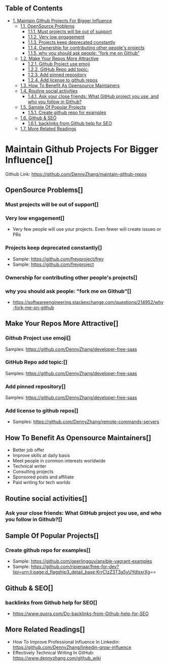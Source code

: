 <div id="table-of-contents">
<h2>Table of Contents</h2>
<div id="text-table-of-contents">
<ul>
<li><a href="#sec-1">1. Maintain Github Projects For Bigger Influence</a>
<ul>
<li><a href="#sec-1-1">1.1. OpenSource Problems</a>
<ul>
<li><a href="#sec-1-1-1">1.1.1. Must projects will be out of support</a></li>
<li><a href="#sec-1-1-2">1.1.2. Very low engagement</a></li>
<li><a href="#sec-1-1-3">1.1.3. Projects keep deprecated constantly</a></li>
<li><a href="#sec-1-1-4">1.1.4. Ownership for contributing other people's projects</a></li>
<li><a href="#sec-1-1-5">1.1.5. why you should ask people: "fork me on Github"</a></li>
</ul>
</li>
<li><a href="#sec-1-2">1.2. Make Your Repos More Attractive</a>
<ul>
<li><a href="#sec-1-2-1">1.2.1. Github Project use emoji</a></li>
<li><a href="#sec-1-2-2">1.2.2. GitHub Repo add topic:</a></li>
<li><a href="#sec-1-2-3">1.2.3. Add pinned repository</a></li>
<li><a href="#sec-1-2-4">1.2.4. Add license to github repos</a></li>
</ul>
</li>
<li><a href="#sec-1-3">1.3. How To Benefit As Opensource Maintainers</a></li>
<li><a href="#sec-1-4">1.4. Routine social activities</a>
<ul>
<li><a href="#sec-1-4-1">1.4.1. Ask your close friends: What GitHub project you use, and who you follow in Github?</a></li>
</ul>
</li>
<li><a href="#sec-1-5">1.5. Sample Of Popular Projects</a>
<ul>
<li><a href="#sec-1-5-1">1.5.1. Create github repo for examples</a></li>
</ul>
</li>
<li><a href="#sec-1-6">1.6. Github &amp; SEO</a>
<ul>
<li><a href="#sec-1-6-1">1.6.1. backlinks from Github help for SEO</a></li>
</ul>
</li>
<li><a href="#sec-1-7">1.7. More Related Readings</a></li>
</ul>
</li>
</ul>
</div>
</div>


# Maintain Github Projects For Bigger Influence<a id="sec-1" name="sec-1">[]</a>

Github Link: <https://github.com/DennyZhang/maintain-github-repos>  

## OpenSource Problems<a id="sec-1-1" name="sec-1-1">[]</a>

### Must projects will be out of support<a id="sec-1-1-1" name="sec-1-1-1">[]</a>

### Very low engagement<a id="sec-1-1-2" name="sec-1-1-2">[]</a>

-   Very few people will use your projects. Even fewer will create issues or PRs

### Projects keep deprecated constantly<a id="sec-1-1-3" name="sec-1-1-3">[]</a>

-   Sample: <https://github.com/freyproject/frey>
-   Sample: <https://github.com/freyproject>

### Ownership for contributing other people's projects<a id="sec-1-1-4" name="sec-1-1-4">[]</a>

### why you should ask people: "fork me on Github"<a id="sec-1-1-5" name="sec-1-1-5">[]</a>

-   <https://softwareengineering.stackexchange.com/questions/214952/why-fork-me-on-github>

## Make Your Repos More Attractive<a id="sec-1-2" name="sec-1-2">[]</a>

### Github Project use emoji<a id="sec-1-2-1" name="sec-1-2-1">[]</a>

Samples: <https://github.com/DennyZhang/developer-free-saas>  

### GitHub Repo add topic:<a id="sec-1-2-2" name="sec-1-2-2">[]</a>

Samples: <https://github.com/DennyZhang/developer-free-saas>  

### Add pinned repository<a id="sec-1-2-3" name="sec-1-2-3">[]</a>

Samples: <https://github.com/DennyZhang/developer-free-saas>  

### Add license to github repos<a id="sec-1-2-4" name="sec-1-2-4">[]</a>

-   Samples: <https://github.com/DennyZhang/remote-commands-servers>

## How To Benefit As Opensource Maintainers<a id="sec-1-3" name="sec-1-3">[]</a>

-   Better job offer
-   Improve skills at daily basis
-   Meet people in common interests worldwide
-   Technical writer
-   Consulting projects
-   Sponsored posts and affiliate
-   Paid writing for tech worlds

## Routine social activities<a id="sec-1-4" name="sec-1-4">[]</a>

### Ask your close friends: What GitHub project you use, and who you follow in Github?<a id="sec-1-4-1" name="sec-1-4-1">[]</a>

## Sample Of Popular Projects<a id="sec-1-5" name="sec-1-5">[]</a>

### Create github repo for examples<a id="sec-1-5-1" name="sec-1-5-1">[]</a>

-   Sample: <https://github.com/geerlingguy/ansible-vagrant-examples>
-   Sample: <https://github.com/ripienaar/free-for-dev?lipi=urn:li:page:d_flagship3_detail_base;KrrCIzZ3T3a5yUYdlsxrXg>==

## Github & SEO<a id="sec-1-6" name="sec-1-6">[]</a>

### backlinks from Github help for SEO<a id="sec-1-6-1" name="sec-1-6-1">[]</a>

-   <https://www.quora.com/Do-backlinks-from-Github-help-for-SEO>

## More Related Readings<a id="sec-1-7" name="sec-1-7">[]</a>

-   How To Improve Professional Influence In Linkedin: <https://github.com/DennyZhang/linkedin-grow-influence>
-   Effectively Technical Writing In GitHub: <https://www.dennyzhang.com/github_wiki>
